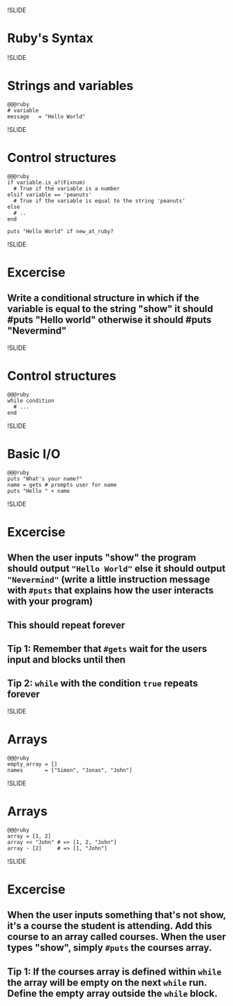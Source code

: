 !SLIDE

# Ruby's Syntax #

!SLIDE

# Strings and variables #

    @@@ruby
    # variable
    message   = "Hello World"

!SLIDE

# Control structures #

    @@@ruby
    if variable.is_a?(Fixnum)
      # True if the variable is a number
    elsif variable == 'peanuts'
      # True if the variable is equal to the string 'peanuts'
    else
      # ..
    end

    puts "Hello World" if new_at_ruby?

!SLIDE

# Excercise #

## Write a conditional structure in which if the variable is equal to the string "show" it should #puts "Hello world" otherwise it should #puts "Nevermind"

!SLIDE

# Control structures #

    @@@ruby
    while condition
      # ...
    end

!SLIDE

# Basic I/O #
    
    @@@ruby
    puts "What's your name?"
    name = gets # prompts user for name
    puts "Hello " + name

!SLIDE

# Excercise #

## When the user inputs "show" the program should output `"Hello World"` else it should output `"Nevermind"` (write a little instruction message with `#puts` that explains how the user interacts with your program)
## This should repeat forever

## Tip 1: Remember that `#gets` wait for the users input and blocks until then
## Tip 2: `while` with the condition `true` repeats forever

!SLIDE

# Arrays #

    @@@ruby
    empty_array = []
    names       = ["Simon", "Jonas", "John"]

!SLIDE 
# Arrays #

    @@@ruby
    array = [1, 2]
    array << "John" # => [1, 2, "John"]
    array - [2]     # => [1, "John"]

!SLIDE

# Excercise #

## When the user inputs something that's not show, it's a course the student is attending. Add this course to an array called courses. When the user types "show", simply `#puts` the courses array.

## Tip 1: If the courses array is defined within `while` the array will be empty on the next `while` run. Define the empty array outside the `while` block.
